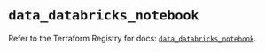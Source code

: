 # `data_databricks_notebook`

Refer to the Terraform Registry for docs: [`data_databricks_notebook`](https://registry.terraform.io/providers/databricks/databricks/1.92.0/docs/data-sources/notebook).
